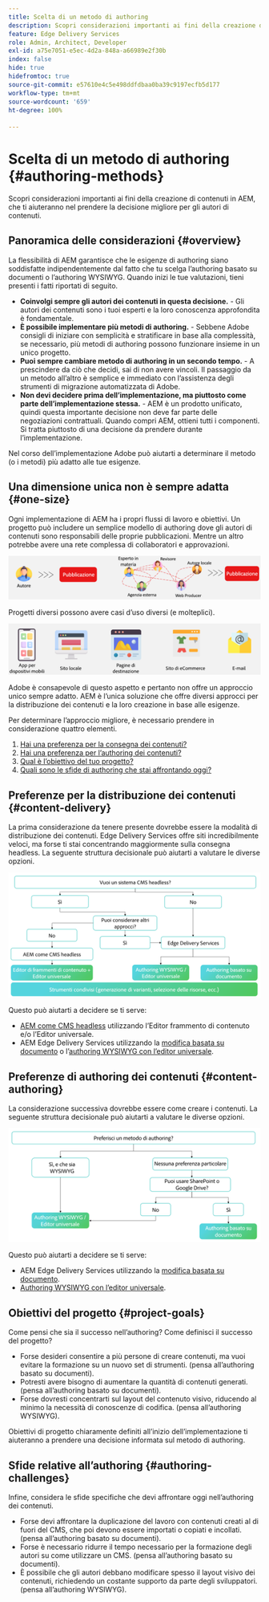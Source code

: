 ```yaml
---
title: Scelta di un metodo di authoring
description: Scopri considerazioni importanti ai fini della creazione di contenuti in AEM, che ti aiuteranno nel prendere la decisione migliore per gli autori di contenuti.
feature: Edge Delivery Services
role: Admin, Architect, Developer
exl-id: a75e7051-e5ec-4d2a-848a-a66989e2f30b
index: false
hide: true
hidefromtoc: true
source-git-commit: e57610e4c5e498ddfdbaa0ba39c9197ecfb5d177
workflow-type: tm+mt
source-wordcount: '659'
ht-degree: 100%

---
```


# Scelta di un metodo di authoring {#authoring-methods}

Scopri considerazioni importanti ai fini della creazione di contenuti in AEM, che ti aiuteranno nel prendere la decisione migliore per gli autori di contenuti.

## Panoramica delle considerazioni {#overview}

La flessibilità di AEM garantisce che le esigenze di authoring siano soddisfatte indipendentemente dal fatto che tu scelga l’authoring basato su documenti o l’authoring WYSIWYG. Quando inizi le tue valutazioni, tieni presenti i fatti riportati di seguito.

* **Coinvolgi sempre gli autori dei contenuti in questa decisione.** - Gli autori dei contenuti sono i tuoi esperti e la loro conoscenza approfondita è fondamentale.
* **È possibile implementare più metodi di authoring.** - Sebbene Adobe consigli di iniziare con semplicità e stratificare in base alla complessità, se necessario, più metodi di authoring possono funzionare insieme in un unico progetto.
* **Puoi sempre cambiare metodo di authoring in un secondo tempo.** - A prescindere da ciò che decidi, sai di non avere vincoli. Il passaggio da un metodo all’altro è semplice e immediato con l’assistenza degli strumenti di migrazione automatizzata di Adobe.
* **Non devi decidere prima dell’implementazione, ma piuttosto come parte dell’implementazione stessa.** - AEM è un prodotto unificato, quindi questa importante decisione non deve far parte delle negoziazioni contrattuali. Quando compri AEM, ottieni tutti i componenti. Si tratta piuttosto di una decisione da prendere durante l’implementazione.

Nel corso dell’implementazione Adobe può aiutarti a determinare il metodo (o i metodi) più adatto alle tue esigenze.

## Una dimensione unica non è sempre adatta {#one-size}

Ogni implementazione di AEM ha i propri flussi di lavoro e obiettivi. Un progetto può includere un semplice modello di authoring dove gli autori di contenuti sono responsabili delle proprie pubblicazioni. Mentre un altro potrebbe avere una rete complessa di collaboratori e approvazioni.

![Flussi di lavoro di authoring diversi](assets/authoring-workflows.png)

Progetti diversi possono avere casi d’uso diversi (e molteplici).

![Casi d’uso](assets/use-cases.png)

Adobe è consapevole di questo aspetto e pertanto non offre un approccio unico sempre adatto. AEM è l’unica soluzione che offre diversi approcci per la distribuzione dei contenuti e la loro creazione in base alle esigenze.

Per determinare l’approccio migliore, è necessario prendere in considerazione quattro elementi.

1. [Hai una preferenza per la consegna dei contenuti?](#content-delivery)
1. [Hai una preferenza per l’authoring dei contenuti?](#content-authoring)
1. [Qual è l’obiettivo del tuo progetto?](#project-goals)
1. [Quali sono le sfide di authoring che stai affrontando oggi?](#authoring-challenges)

## Preferenze per la distribuzione dei contenuti {#content-delivery}

La prima considerazione da tenere presente dovrebbe essere la modalità di distribuzione dei contenuti. Edge Delivery Services offre siti incredibilmente veloci, ma forse ti stai concentrando maggiormente sulla consegna headless. La seguente struttura decisionale può aiutarti a valutare le diverse opzioni.

![Struttura decisionale per la consegna dei contenuti](assets/content-delivery-decision-tree.png)

Questo può aiutarti a decidere se ti serve:

* [AEM come CMS headless](/help/headless/introduction.md) utilizzando l’Editor frammento di contenuto e/o l’Editor universale.
* AEM Edge Delivery Services utilizzando la [modifica basata su documento](/help/edge/docs/authoring.md) o l’[authoring WYSIWYG con l’editor universale](/help/edge/wysiwyg-authoring/authoring.md).

## Preferenze di authoring dei contenuti {#content-authoring}

La considerazione successiva dovrebbe essere come creare i contenuti. La seguente struttura decisionale può aiutarti a valutare le diverse opzioni.

![Struttura decisionale per l’authoring dei contenuti](assets/content-authoring-decision-tree.png)

Questo può aiutarti a decidere se ti serve:

* AEM Edge Delivery Services utilizzando la [modifica basata su documento](/help/edge/docs/authoring.md).
* [Authoring WYSIWYG con l’editor universale](/help/edge/wysiwyg-authoring/authoring.md).

## Obiettivi del progetto {#project-goals}

Come pensi che sia il successo nell’authoring? Come definisci il successo del progetto?

* Forse desideri consentire a più persone di creare contenuti, ma vuoi evitare la formazione su un nuovo set di strumenti. (pensa all’authoring basato su documenti).
* Potresti avere bisogno di aumentare la quantità di contenuti generati. (pensa all’authoring basato su documenti).
* Forse dovresti concentrarti sul layout del contenuto visivo, riducendo al minimo la necessità di conoscenze di codifica. (pensa all’authoring WYSIWYG).

Obiettivi di progetto chiaramente definiti all’inizio dell’implementazione ti aiuteranno a prendere una decisione informata sul metodo di authoring.

## Sfide relative all’authoring {#authoring-challenges}

Infine, considera le sfide specifiche che devi affrontare oggi nell’authoring dei contenuti.

* Forse devi affrontare la duplicazione del lavoro con contenuti creati al di fuori del CMS, che poi devono essere importati o copiati e incollati. (pensa all’authoring basato su documenti).
* Forse è necessario ridurre il tempo necessario per la formazione degli autori su come utilizzare un CMS. (pensa all’authoring basato su documenti).
* È possibile che gli autori debbano modificare spesso il layout visivo dei contenuti, richiedendo un costante supporto da parte degli sviluppatori. (pensa all’authoring WYSIWYG).
